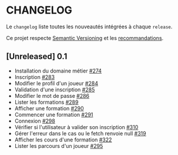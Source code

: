 # CHANGELOG

Le `changelog` liste toutes les nouveautés intégrées à chaque `release`.

Ce projet respecte [Semantic Versioning](https://semver.org/) et les [recommandations](https://keepachangelog.com/en/1.0.0/).

## [Unreleased] 0.1
* Installation du domaine métier [#274](https://github.com/incentive-factory/iletaitunefoisundev/issues/274)
* Inscription [#283](https://github.com/incentive-factory/iletaitunefoisundev/issues/283)
* Modifier le profil d'un joueur [#284](https://github.com/incentive-factory/iletaitunefoisundev/issues/284)
* Validation d'une inscription [#285](https://github.com/incentive-factory/iletaitunefoisundev/issues/285)
* Modifier le mot de passe [#286](https://github.com/incentive-factory/iletaitunefoisundev/issues/286)
* Lister les formations [#289](https://github.com/incentive-factory/iletaitunefoisundev/issues/289)
* Afficher une formation [#290](https://github.com/incentive-factory/iletaitunefoisundev/issues/290)
* Commencer une formation [#291](https://github.com/incentive-factory/iletaitunefoisundev/issues/291)
* Connexion [#298](https://github.com/incentive-factory/iletaitunefoisundev/issues/298)
* Vérifier si l'utilisateur à valider son inscription [#310](https://github.com/incentive-factory/iletaitunefoisundev/issues/310)
* Gérer l'erreur dans le cas ou le fetch renvoie null [#319](https://github.com/incentive-factory/iletaitunefoisundev/issues/319)
* Afficher les cours d'une formation [#322](https://github.com/incentive-factory/iletaitunefoisundev/issues/322)
* Lister les parcours d'un joueur [#295](https://github.com/incentive-factory/iletaitunefoisundev/issues/295)

